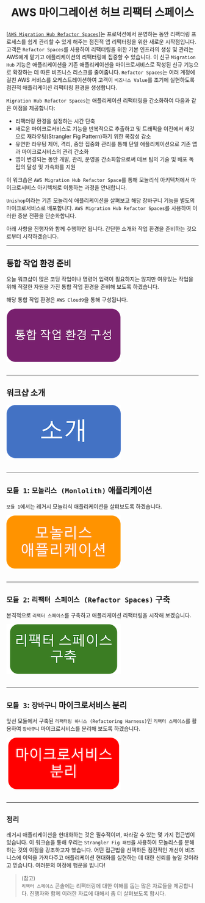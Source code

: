 # <p align="center">AWS 마이그레이션 허브 리팩터 스페이스</p>
[[`AWS Migration Hub Refactor Spaces`]](https://aws.amazon.com/ko/migration-hub/features/)는 프로덕션에서 운영하는 동안 리팩터링 프로세스를 쉽게 관리할 수 있게 해주는 점진적 앱 리팩터링을 위한 새로운 시작점입니다. 고객은 `Refactor Spaces`를 사용하여 리팩터링을 위한 기본 인프라의 생성 및 관리는 AWS에게 맡기고 애플리케이션의 리팩터링에 집중할 수 있습니다. 이 신규 `Migration Hub` 기능은 애플리케이션을 기존 애플리케이션을 마이크로서비스로 작성된 신규 기능으로 확장하는 데 따른 비즈니스 리스크를 줄여줍니다. `Refactor Spaces`는 여러 계정에 걸친 AWS 서비스를 오케스트레이션하여 고객이 `비즈니스 Value`를 조기에 실현하도록 점진적 애플리케이션 리팩터링 환경을 생성합니다.

`Migration Hub Refactor Spaces`는 애플리케이션 리팩터링을 간소화하여 다음과 같은 이점을 제공합니다:

* 리팩터링 환경을 설정하는 시간 단축 
* 새로운 마이크로서비스로 기능을 반복적으로 추출하고 및 트래픽을 이전에서 새것으로 재라우팅(Strangler Fig Pattern)하기 위한 복잡성 감소
* 유연한 라우팅 제어, 격리, 중앙 집중화 관리를 통해 단일 애플리케이션으로 기존 앱과 마이크로서비스의 관리 간소화
* 앱이 변경되는 동안 개발, 관리, 운영을 간소화함으로써 데브 팀의 기술 및 배포 독립의 달성 및 가속화를 지원

이 워크숍은 `AWS Migration Hub Refactor Space`를 통해 모놀리식 아키텍처에서 마이크로서비스 아키텍처로 이동하는 과정을 안내합니다.

`Unishop`이라는 기존 모놀리식 애플리케이션을 살펴보고 해당 장바구니 기능을 별도의 마이크로서비스로 배포합니다. `AWS Migration Hub Refactor Spaces`를 사용하여 이러한 증분 전환을 단순화합니다.

아래 사항을 진행자와 함께 수행하면 됩니다. 간단한 소개와 작업 환경을 준비하는 것으로부터 시작하겠습니다.

---

## 통합 작업 환경 준비
오늘 워크샵이 많은 코딩 작업이나 명령어 입력이 필요하지는 않지만 여유있는 작업을 위해 적절한 자원을 가진 통합 작업 환경을 준비해 보도록 하겠습니다.

해당 통합 작업 환경은 `AWS Cloud9`을 통해 구성됩니다.

[![통합 작업 환경 준비](docs/images/button-cloud9-setup.png)](docs/cloud9-setup.md "통합 작업 환경 준비")
<br></br>

---

## 워크샵 소개

[![소개](docs/images/button-introduction.png)](docs/introduction.md "소개")
<br></br>

---

## `모듈 1`: `모놀리스 (Monlolith)` 애플리케이션

`모듈 1`에서는 레거시 모놀리식 애플리케이션을 살펴보도록 하겠습니다. 

[![소개](docs/images/button-monolith-application.png)](docs/monolith-application.md "소개")
<br></br>

---

## `모듈 2`: `리팩터 스페이스 (Refactor Spaces)` 구축

본격적으로 `리팩터 스페이스`를 구축하고 애플리케이션 리팩터링을 시작해 보겠습니다.

[![리팩터 스페이스 구축](docs/images/button-configure-refactor-spaces.png)](docs/configure-refactor-spaces.md "리팩터 스페이스 구축")
<br></br>

---

## `모듈 3`: `장바구니` 마이크로서비스 분리

앞선 모듈에서 구축된 `리팩터링 하니스 (Refactoring Harness)`인 `리팩터 스페이스`를 활용하여 `장바구니` 마이크로서비스를 분리해 보도록 하겠습니다.

[![마이크로서비스 분리](docs/images/button-decompose-microservice.png)](docs/decompose-microservice.md "마이크로서비스 분리")
<br></br>

---

## `정리`

레거시 애플리케이션을 현대화하는 것은 필수적이며, 따라갈 수 있는 몇 가지 접근법이 있습니다. 이 워크숍을 통해 우리는 `Strangler Fig 패턴`을 사용하여 모놀리스를 분해하는 것의 이점을 강조하고자 했습니다. 어떤 접근법을 선택하든 점진적인 개선이 비즈니스에 이익을 가져다주고 애플리케이션 현대화를 실현하는 데 대한 신뢰를 높일 것이라고 믿습니다. 여러분의 여정에 행운을 빕니다!

> (참고)<br>
> `리팩터 스페이스` 콘솔에는 리팩터링에 대한 이해를 돕는 많은 자료들을 제공합니다. 진행자와 함께 이러한 자료에 대해서 좀 더 살펴보도록 합시다.
